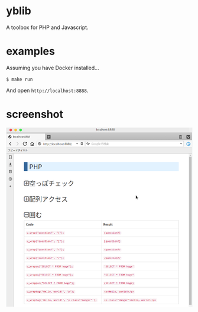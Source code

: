 # yblib

A toolbox for PHP and Javascript.

# examples

Assuming you have Docker installed...
```
$ make run
```

And open `http://localhost:8888`.

# screenshot

![ss1](ss1.png)
